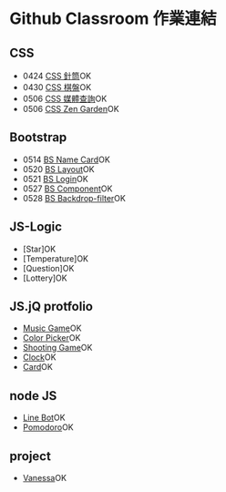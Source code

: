 # Github Classroom 作業連結

## CSS

- 0424 [CSS 針筒](https://rhapsody0128.github.io/Front_end_web_development/0424%20css_advanced_selector/homework.html)OK
- 0430 [CSS 棋盤](https://rhapsody0128.github.io/Front_end_web_development/0430%20css_flex_box/chinese_chess.html)OK
- 0506 [CSS 媒體查詢](https://rhapsody0128.github.io/Front_end_web_development/0506%20css_selector_specificity_object-fit_media_query/homework.html)OK
- 0506 [CSS Zen Garden](https://rhapsody0128.github.io/Front_end_web_development/0506%20css_selector_specificity_object-fit_media_query/css_zen_garden/index.html)OK

## Bootstrap

- 0514 [BS Name Card](https://rhapsody0128.github.io/Front_end_web_development/0514%20bootstrap_General_category/name_card.html)OK
- 0520 [BS Layout](https://rhapsody0128.github.io/Front_end_web_development/0520%20bootstrap_component_I/layout.html)OK
- 0521 [BS Login](https://rhapsody0128.github.io/Front_end_web_development/0521%20bootstrap_component_II/login.html)OK
- 0527 [BS Component](https://rhapsody0128.github.io/Front_end_web_development/0527%20bootstrap_component_III/Component.html)OK
- 0528 [BS Backdrop-filter](https://rhapsody0128.github.io/Front_end_web_development/0528%20bootstrap_component_IV/Backdrop-filter.html)OK

## JS-Logic

- [Star]OK
- [Temperature]OK
- [Question]OK
- [Lottery]OK

## JS.jQ protfolio
- [Music Game](https://rhapsody0128.github.io/Front_end_web_development/0407%20js_game/music_game)OK
- [Color Picker](https://rhapsody0128.github.io/Front_end_web_development/0406%20js_event/color_picker.html)OK
- [Shooting Game](https://rhapsody0128.github.io/Front_end_web_development/0414%20jq_animation/shooting_game.html)OK
- [Clock](https://rhapsody0128.github.io/Front_end_web_development/0330%20js_%20Timer/clock.html)OK
- [Card](https://rhapsody0128.github.io/Front_end_web_development/0420%20jq_card_game/card_game.html)OK

## node JS
- [Line Bot](https://github.com/Rhapsody0128/node-line-Rhapsody0128)OK
- [Pomodoro](https://rhapsody0128.github.io/Pomodoro/#/)OK

## project 
- [Vanessa](https://rhapsody0128.github.io/Vanessa/)OK

